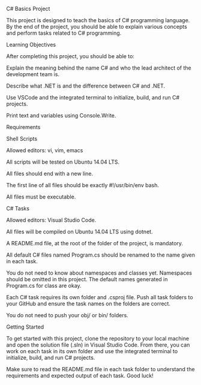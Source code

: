 C# Basics Project

This project is designed to teach the basics of C# programming language. By the end of the project, you should be able to explain various concepts and perform tasks related to C# programming.

Learning Objectives

After completing this project, you should be able to:

Explain the meaning behind the name C# and who the lead architect of the development team is.

Describe what .NET is and the difference between C# and .NET.

Use VSCode and the integrated terminal to initialize, build, and run C# projects.

Print text and variables using Console.Write.

Requirements

Shell Scripts

Allowed editors: vi, vim, emacs

All scripts will be tested on Ubuntu 14.04 LTS.

All files should end with a new line.

The first line of all files should be exactly #!/usr/bin/env bash.

All files must be executable.

C# Tasks

Allowed editors: Visual Studio Code.

All files will be compiled on Ubuntu 14.04 LTS using dotnet.

A README.md file, at the root of the folder of the project, is mandatory.

All default C# files named Program.cs should be renamed to the name given in each task.

You do not need to know about namespaces and classes yet. Namespaces should be omitted in this project. The default names generated in Program.cs for class are okay.

Each C# task requires its own folder and .csproj file. Push all task folders to your GitHub and ensure the task names on the folders are correct.

You do not need to push your obj/ or bin/ folders.

Getting Started

To get started with this project, clone the repository to your local machine and open the solution file (.sln) in Visual Studio Code. From there, you can work on each task in its own folder and use the integrated terminal to initialize, build, and run C# projects.

Make sure to read the README.md file in each task folder to understand the requirements and expected output of each task. Good luck!